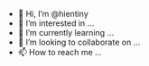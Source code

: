 - 👋 Hi, I’m @hientiny
- 👀 I’m interested in ...
- 🌱 I’m currently learning ...
- 💞️ I’m looking to collaborate on ...
- 📫 How to reach me ...

<!---
hientiny/hientiny is a ✨ special ✨ repository because its `README.md` (this file) appears on your GitHub profile.
You can click the Preview link to take a look at your changes.
--->
